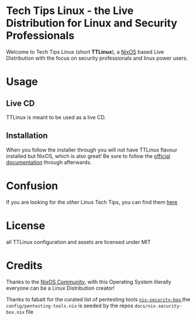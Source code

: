 # Tech Tips Linux - the Live Distribution for Linux and Security Professionals

Welcome to Tech Tips Linux (short **TTLinux**), a [NixOS](https://nixos.org) based Live Distribution with the focus on security professionals and linux power users.

# Usage

## Live CD
TTLinux is meant to be used as a live CD.

## Installation
When you follow the installer through you will not have TTLinux flavour installed but
NixOS, which is also great! Be sure to follow the [official documentation](https://nixos.org/manual/nixos/stable/#sec-changing-config)
through afterwards.

# Confusion
If you are looking for the *other* Linus Tech Tips, you can find them [here](https://social.kernel.org/torvalds)

# License
all TTLinux configuration and assets are licensed under MIT

# Credits
Thanks to the [NixOS Community](https://nixos.org), with this Operating System literally everyone can be a Linux Distribution creator!

Thanks to fabatt for the curated list of pentesting tools [`nix-security-box`](https://github.com/fabaff/nix-security-box),the `config/pentesting-tools.nix` is seeded by the repos `docs/nix-security-box.nix` file
